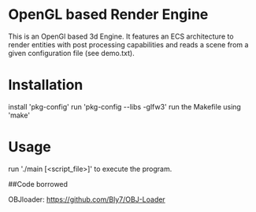# OpenGL based Render Engine

This is an OpenGl based 3d Engine.
It features an ECS architecture to render entities with post processing capabilities and reads a scene from a given configuration file (see demo.txt).
 

# Installation
install 'pkg-config'
run 'pkg-config --libs -glfw3'
run the Makefile using 'make'

# Usage
run './main [<script_file>]' to execute the program.

##Code borrowed

OBJloader:
  https://github.com/Bly7/OBJ-Loader
